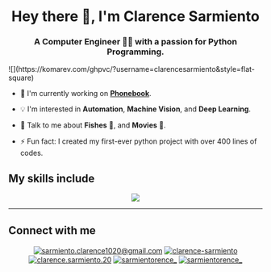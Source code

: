 <h1 align="center"> Hey there 👋, I'm Clarence Sarmiento </h1>
<h3 align="center"> A Computer Engineer 👨‍💻 with a passion for Python Programming. </h3>
![](https://komarev.com/ghpvc/?username=clarencesarmiento&style=flat-square)

- 🔭 I'm currently working on **[Phonebook](https://github.com/clarencesarmiento/Phonebook)**.
  
- 💡 I'm interested in **Automation**, **Machine Vision**, and **Deep Learning**.
  
- 💬 Talk to me about **Fishes** 🐠, and **Movies** 🎥.
  
- ⚡ Fun fact: I created my first-ever python project with over 400 lines of codes.

<h2 align='left'> My skills include</h2>
<p align="center">
  <a href="https://skillicons.dev">
    <img src="https://skillicons.dev/icons?i=py,cpp,java,mysql,git,regex,arduino,raspberrypi,stackoverflow,tensorflow,vscode,figma,ps,pr" />
  </a>
</p>


-----------------------------------------------------------------------------------------------------------------------------

<h2 align="left">Connect with me</h2>
<p align="center">
<a href="mailto:clarencemolinosarmiento@gmail.com" target="blank"><img align="center" src="https://img.shields.io/badge/Gmail-D14836?style=for-the-badge&logo=gmail&logoColor=white" alt="sarmiento.clarence1020@gmail.com"/></a>
<a href="https://linkedin.com/in/clarence-sarmiento" target="blank"><img align="center" src="https://img.shields.io/badge/LinkedIn-0077B5?style=for-the-badge&logo=linkedin&logoColor=white" alt="clarence-sarmiento"/></a>
<a href="https://fb.com/clarence.sarmiento.20" target="blank"><img align="center" src="https://img.shields.io/badge/Facebook-1877F2?style=for-the-badge&logo=facebook&logoColor=white" alt="clarence.sarmiento.20"/></a>
<a href="https://instagram.com/sarmientorence_" target="blank"><img align="center" src="https://img.shields.io/badge/Instagram-E4405F?style=for-the-badge&logo=instagram&logoColor=white" alt="sarmientorence_" /></a>
<a href="https://twitter.com/sarmientorence_" target="blank"><img align="center" src="https://img.shields.io/badge/Twitter-1DA1F2?style=for-the-badge&logo=twitter&logoColor=white" alt="sarmientorence_"/></a>
</p>

